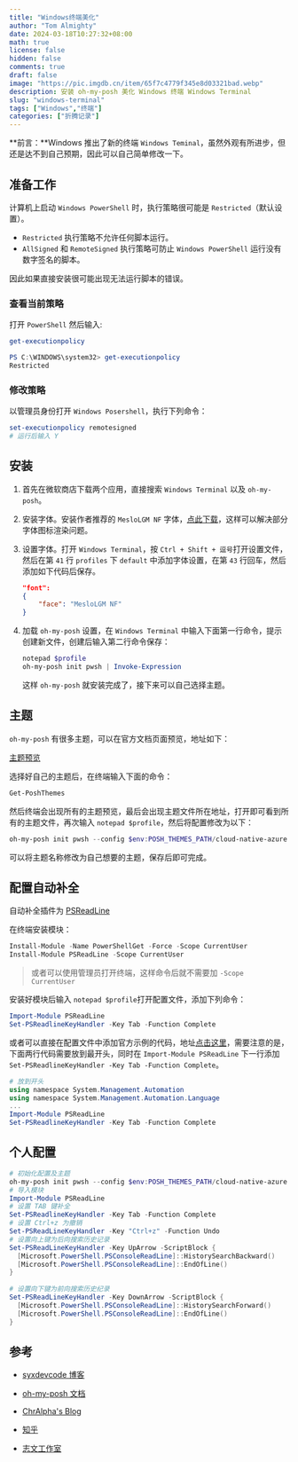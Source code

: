 ```yaml
---
title: "Windows终端美化"
author: "Tom Almighty"
date: 2024-03-18T10:27:32+08:00
math: true
license: false
hidden: false
comments: true
draft: false
image: "https://pic.imgdb.cn/item/65f7c4779f345e8d03321bad.webp"
description: 安装 oh-my-posh 美化 Windows 终端 Windows Terminal
slug: "windows-terminal"
tags: ["Windows","终端"]
categories: ["折腾记录"]
---
```


**前言：**Windows 推出了新的终端 `Windows Teminal`，虽然外观有所进步，但还是达不到自己预期，因此可以自己简单修改一下。

## 准备工作

计算机上启动 `Windows PowerShell` 时，执行策略很可能是 `Restricted`（默认设置）。

- `Restricted` 执行策略不允许任何脚本运行。 
- `AllSigned` 和 `RemoteSigned` 执行策略可防止 `Windows PowerShell` 运行没有数字签名的脚本。

因此如果直接安装很可能出现无法运行脚本的错误。

### 查看当前策略

打开 `PowerShell` 然后输入:

```powershell
get-executionpolicy

PS C:\WINDOWS\system32> get-executionpolicy
Restricted
```

### 修改策略

以管理员身份打开 `Windows Posershell`，执行下列命令：

```powershell
set-executionpolicy remotesigned
# 运行后输入 Y
```



## 安装

1. 首先在微软商店下载两个应用，直接搜索 `Windows Terminal` 以及 `oh-my-posh`。

2. 安装字体。安装作者推荐的 `MesloLGM NF` 字体，[点此下载](https://github.com/ryanoasis/nerd-fonts/releases/download/v2.1.0/Meslo.zip)，这样可以解决部分字体图标渲染问题。

3. 设置字体。打开 `Windows Terminal`，按 `Ctrl + Shift + 逗号`打开设置文件，然后在第 `41` 行 `profiles` 下 `default` 中添加字体设置，在第 `43` 行回车，然后添加如下代码后保存。
   ```json
   "font":
   {
       "face": "MesloLGM NF"
   }
   ```

4. 加载 `oh-my-posh` 设置，在 `Windows Terminal` 中输入下面第一行命令，提示创建新文件，创建后输入第二行命令保存：
   ```powershell
   notepad $profile
   oh-my-posh init pwsh | Invoke-Expression
   ```

   这样 `oh-my-posh` 就安装完成了，接下来可以自己选择主题。

## 主题

`oh-my-posh` 有很多主题，可以在官方文档页面预览，地址如下：

[主题预览](https://ohmyposh.dev/docs/themes)

选择好自己的主题后，在终端输入下面的命令：

```powershell
Get-PoshThemes
```

然后终端会出现所有的主题预览，最后会出现主题文件所在地址，打开即可看到所有的主题文件，再次输入 `notepad $profile`，然后将配置修改为以下：

```powershell
oh-my-posh init pwsh --config $env:POSH_THEMES_PATH/cloud-native-azure.omp.json | Invoke-Expression
```

可以将主题名称修改为自己想要的主题，保存后即可完成。

## 配置自动补全

自动补全插件为 [PSReadLine](https://github.com/PowerShell/PSReadLine)

在终端安装模块：

```powershell
Install-Module -Name PowerShellGet -Force -Scope CurrentUser
Install-Module PSReadLine -Scope CurrentUser
```

> 或者可以使用管理员打开终端，这样命令后就不需要加 `-Scope CurrentUser`

安装好模块后输入 `notepad $profile`打开配置文件，添加下列命令：

```powershell
Import-Module PSReadLine
Set-PSReadlineKeyHandler -Key Tab -Function Complete
```

或者可以直接在配置文件中添加官方示例的代码，地址[点击这里](https://raw.githubusercontent.com/PowerShell/PSReadLine/master/PSReadLine/SamplePSReadLineProfile.ps1)，需要注意的是，下面两行代码需要放到最开头，同时在 `Import-Module PSReadLine` 下一行添加 `Set-PSReadlineKeyHandler -Key Tab -Function Complete`。

```powershell
# 放到开头
using namespace System.Management.Automation
using namespace System.Management.Automation.Language
...
Import-Module PSReadLine
Set-PSReadlineKeyHandler -Key Tab -Function Complete

```

## 个人配置

```powershell
# 初始化配置及主题
oh-my-posh init pwsh --config $env:POSH_THEMES_PATH/cloud-native-azure.omp.json | Invoke-Expression
# 导入模块
Import-Module PSReadLine
# 设置 TAB 键补全
Set-PSReadlineKeyHandler -Key Tab -Function Complete
# 设置 Ctrl+z 为撤销
Set-PSReadLineKeyHandler -Key "Ctrl+z" -Function Undo
# 设置向上键为后向搜索历史记录
Set-PSReadLineKeyHandler -Key UpArrow -ScriptBlock {
  [Microsoft.PowerShell.PSConsoleReadLine]::HistorySearchBackward()
  [Microsoft.PowerShell.PSConsoleReadLine]::EndOfLine()
}
 
# 设置向下键为前向搜索历史纪录
Set-PSReadLineKeyHandler -Key DownArrow -ScriptBlock {
  [Microsoft.PowerShell.PSConsoleReadLine]::HistorySearchForward()
  [Microsoft.PowerShell.PSConsoleReadLine]::EndOfLine()
}
```



## 参考

- [syxdevcode 博客](https://syxdevcode.github.io/2021/09/04/PowerShell%EF%BC%9A%E5%9B%A0%E4%B8%BA%E5%9C%A8%E6%AD%A4%E7%B3%BB%E7%BB%9F%E4%B8%8A%E7%A6%81%E6%AD%A2%E8%BF%90%E8%A1%8C%E8%84%9A%E6%9C%AC%EF%BC%8C%E8%A7%A3%E5%86%B3%E6%96%B9%E6%B3%95/)

- [oh-my-posh 文档](https://ohmyposh.dev/docs/themes)

- [ChrAlpha's Blog](https://blog.ichr.me/post/windows-terminal-configuration/#%E6%9B%B4%E8%BF%9B%E4%B8%80%E6%AD%A5%E2%80%94%E2%80%94Oh-My-Posh)

- [知乎](https://zhuanlan.zhihu.com/p/354603010)
- [志文工作室](https://lzw.me/a/windows-terminal-update-oh-my-posh.html/comment-page-1)